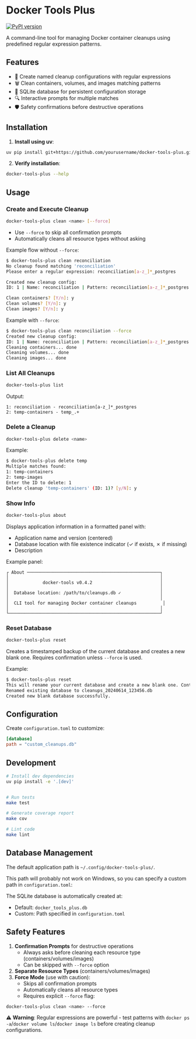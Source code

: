 # Docker Tools Plus

[![PyPI version](https://img.shields.io/pypi/v/docker-tools-plus)](https://pypi.org/project/docker-tools-plus/)

A command-line tool for managing Docker container cleanups using predefined regular expression patterns.

## Features

- 🐳 Create named cleanup configurations with regular expressions
- 🗑️ Clean containers, volumes, and images matching patterns
- 💾 SQLite database for persistent configuration storage
- 🔍 Interactive prompts for multiple matches
- 🛡️ Safety confirmations before destructive operations

## Installation

1. **Install using uv**:
```bash
uv pip install git+https://github.com/yourusername/docker-tools-plus.git
```

2. **Verify installation**:
```bash
docker-tools-plus --help
```

## Usage

### Create and Execute Cleanup
```bash
docker-tools-plus clean <name> [--force]
```
- Use `--force` to skip all confirmation prompts
- Automatically cleans all resource types without asking

Example flow without `--force`:
```bash
$ docker-tools-plus clean reconciliation
No cleanup found matching 'reconciliation'
Please enter a regular expression: reconciliation[a-z_]*_postgres

Created new cleanup config:
ID: 1 | Name: reconciliation | Pattern: reconciliation[a-z_]*_postgres

Clean containers? [Y/n]: y
Clean volumes? [Y/n]: y
Clean images? [Y/n]: y
```

Example with `--force`:
```bash
$ docker-tools-plus clean reconciliation --force
Created new cleanup config:
ID: 1 | Name: reconciliation | Pattern: reconciliation[a-z_]*_postgres
Cleaning containers... done
Cleaning volumes... done
Cleaning images... done
```

### List All Cleanups
```bash
docker-tools-plus list
```
Output:
```
1: reconciliation - reconciliation[a-z_]*_postgres
2: temp-containers - temp_.+
```

### Delete a Cleanup
```bash
docker-tools-plus delete <name>
```
Example:
```bash
$ docker-tools-plus delete temp
Multiple matches found:
1: temp-containers
2: temp-images
Enter the ID to delete: 1
Delete cleanup 'temp-containers' (ID: 1)? [y/N]: y
```

### Show Info
```bash
docker-tools-plus about
```
Displays application information in a formatted panel with:
- Application name and version (centered)
- Database location with file existence indicator (✓ if exists, ✗ if missing)
- Description

Example panel:
```
┌ About ───────────────────────────────────────────────────┐
│                                                          │
│             docker-tools v0.4.2                          │
│                                                          │
│  Database location: /path/to/cleanups.db ✓               │
│                                                          │
│  CLI tool for managing Docker container cleanups          │
│                                                          │
└──────────────────────────────────────────────────────────┘
```

### Reset Database
```bash
docker-tools-plus reset
```
Creates a timestamped backup of the current database and creates a new blank one. Requires confirmation unless `--force` is used.

Example:
```bash
$ docker-tools-plus reset
This will rename your current database and create a new blank one. Continue? [y/N]: y
Renamed existing database to cleanups_20240614_123456.db
Created new blank database successfully.
```

## Configuration

Create `configuration.toml` to customize:
```toml
[database]
path = "custom_cleanups.db"
```

## Development

```bash
# Install dev dependencies
uv pip install -e '.[dev]'


# Run tests
make test

# Generate coverage report
make cov

# Lint code
make lint
```

## Database Management

The default application path is `~/.config/docker-tools-plus/`. 

This path will probably not work on Windows, so you can specify a custom path in `configuration.toml`:

The SQLite database is automatically created at:
- Default: `docker_tools_plus.db`
- Custom: Path specified in `configuration.toml`

## Safety Features

1. **Confirmation Prompts** for destructive operations
   - Always asks before cleaning each resource type (containers/volumes/images)
   - Can be skipped with `--force` option
2. **Separate Resource Types** (containers/volumes/images)
3. **Force Mode** (use with caution):
   - Skips all confirmation prompts
   - Automatically cleans all resource types
   - Requires explicit `--force` flag:
```bash
docker-tools-plus clean <name> --force
```

⚠️ **Warning**: Regular expressions are powerful - test patterns with `docker ps -a`/`docker volume ls`/`docker image ls` before creating cleanup configurations.
